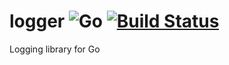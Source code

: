 # logger ![Go](https://github.com/frobenius/logger/workflows/Go/badge.svg?branch=master) [![Build Status](https://travis-ci.com/frobenius/logger.svg?branch=master)](https://travis-ci.com/frobenius/logger)
Logging library for Go
